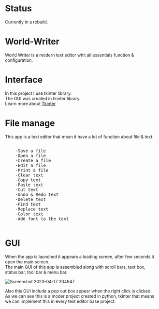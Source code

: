 # Status 

Currently in a rebuild.

# World-Writer
World Writer is a modern text editor whit all essentials function &amp; configuration.

# Interface 

In this project I use tkinter library.\
The GUI was created in tkinter library.\
Learn more about [Tkinter](https://docs.python.org/3/library/tkinter.html)

# File manage

This app is a text editor that mean it have a lot of function about file & text.
<pre>

    -Save a file
    -Open a file
    -Create a file
    -Edit a file
    -Print a file
    -Clear text
    -Copy text
    -Paste text
    -Cut text
    -Undo & Redo text
    -Delete text
    -Find text
    -Replace text
    -Color text
    -Add font to the text

</pre>

# GUI

When the app is launched it appears a loading screen, after few seconds it open the main screen.\
The main GUI of this app is assembled along with scroll bars, text box, status bar, tool bar & menu bar.

![Screenshot 2023-04-17 204947](https://user-images.githubusercontent.com/83898333/232568429-810139dd-a634-427b-99f5-bd57fa74ad2a.png)

Also this GUI include a pop out box appear when the right click is clicked.\
As we can see this is a moder project created in python, tkinter that means we can implement this in every text editor base project.
